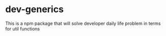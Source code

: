 # dev-generics
This is a npm package that will solve developer daily life problem in terms for util functions
